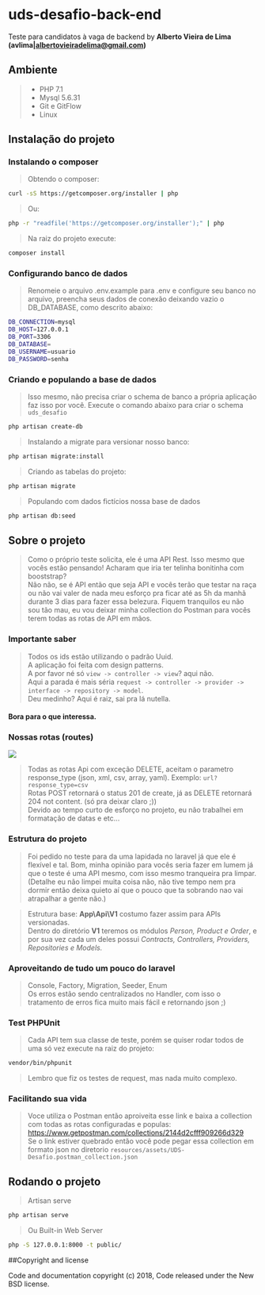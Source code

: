 # uds-desafio-back-end
Teste para candidatos à vaga de backend
by **Alberto Vieira de Lima (avlima|albertovieiradelima@gmail.com)**

## Ambiente
> - PHP 7.1
> - Mysql 5.6.31
> - Git e GitFlow
> - Linux


## Instalação do projeto

### Instalando o composer
> Obtendo o composer:
```bash
curl -sS https://getcomposer.org/installer | php
```
> Ou:
```bash
php -r "readfile('https://getcomposer.org/installer');" | php
```
> Na raiz do projeto execute:
```bash
composer install
```

### Configurando banco de dados
> Renomeie o arquivo .env.example para .env e configure seu banco no arquivo, preencha seus dados de conexão deixando vazio o DB_DATABASE, como descrito abaixo:
```bash
DB_CONNECTION=mysql
DB_HOST=127.0.0.1
DB_PORT=3306
DB_DATABASE=
DB_USERNAME=usuario
DB_PASSWORD=senha
```

### Criando e populando a base de dados
> Isso mesmo, não precisa criar o schema de banco a própria aplicação faz isso por você. Execute o comando abaixo para criar o schema `uds_desafio`
```bash
php artisan create-db
```

> Instalando a migrate para versionar nosso banco:
```bash
php artisan migrate:install
```

> Criando as tabelas do projeto:
```bash
php artisan migrate
```

> Populando com dados fictícios nossa base de dados
```bash
php artisan db:seed
```

## Sobre o projeto
> Como o próprio teste solicita, ele é uma API Rest. Isso mesmo que vocês estão pensando! Acharam que iria ter telinha bonitinha com booststrap?<br>
Não não, se é API então que seja API e vocês terão que testar na raça ou não vai valer de nada meu esforço pra ficar até as 5h da manhã durante 3 dias para fazer essa belezura.
Fiquem tranquilos eu não sou tão mau, eu vou deixar minha collection do Postman para vocês terem todas as rotas de API em mãos.

### Importante saber
> Todos os ids estão utilizando o padrão Uuid.<br>
A aplicação foi feita com design patterns.<br>
A por favor né só `view -> controller -> view`? aqui não.<br>
Aqui a parada é mais séria `request -> controller -> provider -> interface -> repository -> model`.<br>
Deu medinho? Aqui é raiz, sai pra lá nutella.

#### Bora para o que interessa.

### Nossas rotas (routes)
![](https://user-images.githubusercontent.com/13434925/36053895-d1a3ad60-0dda-11e8-9218-9f1aadd7ee04.png)
> Todas as rotas Api com exceção DELETE, aceitam o parametro response_type (json, xml, csv, array, yaml). Exemplo: `url?response_type=csv`<br>
> Rotas POST retornará o status 201 de create, já as DELETE retornará 204 not content. (só pra deixar claro ;))<br>
> Devido ao tempo curto de esforço no projeto, eu não trabalhei em formatação de datas e etc...

### Estrutura do projeto
> Foi pedido no teste para da uma lapidada no laravel já que ele é flexível e tal. Bom, minha opinião para vocês seria fazer em lumem já que o teste é uma API mesmo, com isso mesmo tranqueira pra limpar.(Detalhe eu não limpei muita coisa não, não tive tempo nem pra dormir então deixa quieto aí que o pouco que ta sobrando nao vai atrapalhar a gente não.)<br>

> Estrutura base: **App\Api\V1** costumo fazer assim para APIs versionadas.<br>
> Dentro do diretório **V1** teremos os módulos *Person, Product e Order*, e por sua vez cada um deles possui *Contracts, Controllers, Providers, Repositories e Models.*

### Aproveitando de tudo um pouco do laravel
> Console, Factory, Migration, Seeder, Enum<br>
> Os erros estão sendo centralizados no Handler, com isso o tratamento de erros fica muito mais fácil e retornando json ;)

### Test PHPUnit
> Cada API tem sua classe de teste, porém se quiser rodar todos de uma só vez execute na raiz do projeto:
```bash
vendor/bin/phpunit
```
> Lembro que fiz os testes de request, mas nada muito complexo.

### Facilitando sua vida
> Voce utiliza o Postman então aproiveita esse link e baixa a collection com todas as rotas configuradas e populas: https://www.getpostman.com/collections/2144d2cfff909266d329<br>
> Se o link estiver quebrado então você pode pegar essa collection em formato json no diretorio `resources/assets/UDS-Desafio.postman_collection.json`

## Rodando o projeto
> Artisan serve
```bash
php artisan serve
```
> Ou Built-in Web Server
```bash
php -S 127.0.0.1:8000 -t public/
```
##Copyright and license

Code and documentation copyright (c) 2018, Code released under the New BSD license.

